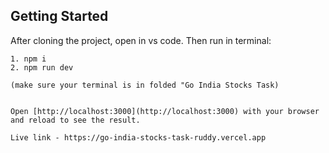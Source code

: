 

## Getting Started

After cloning the project, open in vs code. Then run in terminal:

```:
1. npm i
2. npm run dev

(make sure your terminal is in folded "Go India Stocks Task)


Open [http://localhost:3000](http://localhost:3000) with your browser and reload to see the result.

Live link - https://go-india-stocks-task-ruddy.vercel.app
